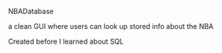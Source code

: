 NBADatabase

a clean GUI where users can look up stored info about the NBA

Created before I learned about SQL

